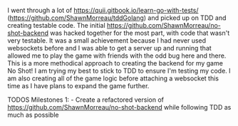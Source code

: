 I went through a lot of https://quii.gitbook.io/learn-go-with-tests/ (https://github.com/ShawnMorreau/tddGolang) and picked up on TDD and creating testable code. The initial https://github.com/ShawnMorreau/no-shot-backend was hacked together for the most part, with code that wasn't very testable. It was a small achievement because I had never used websockets before and I was able to get a server up and running that allowed me to play the game with friends with the odd bug here and there. This is a more methodical approach to creating the backend for my game No Shot! I am trying my best to stick to TDD to ensure I'm testing my code. I am also creating all of the game logic before attaching a websocket this time as I have plans to expand the game further.

TODOS
Milestones 1: 
    - Create a refactored version of https://github.com/ShawnMorreau/no-shot-backend while following TDD as much as possible
